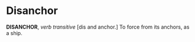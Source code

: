 # Disanchor

**DISANCHOR**, _verb transitive_ \[dis and anchor.\] To force from its anchors, as a ship.